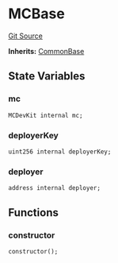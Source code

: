 # MCBase
[Git Source](https://github.com/metacontract/mc/blob/main/src/devkit/MCBase.sol)

**Inherits:**
[CommonBase](../Flattened.sol/abstract.CommonBase.md)


## State Variables
### mc

```solidity
MCDevKit internal mc;
```


### deployerKey

```solidity
uint256 internal deployerKey;
```


### deployer

```solidity
address internal deployer;
```


## Functions
### constructor


```solidity
constructor();
```

